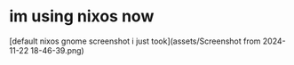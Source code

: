 # im using nixos now
[default nixos gnome screenshot i just took](assets/Screenshot from 2024-11-22 18-46-39.png)
